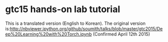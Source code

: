 # gtc15 hands-on lab tutorial
This is a translated version (English to Korean). The original version is:http://nbviewer.ipython.org/github/soumith/talks/blob/master/gtc2015/Deep%20Learning%20with%20Torch.ipynb (Confirmed April 12th 2015)
